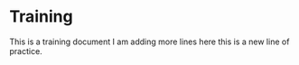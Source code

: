 # Training
This is a training document 
I am adding more lines here
this is a new line of practice.
